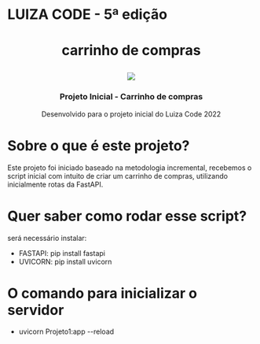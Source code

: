 # LUIZA CODE - 5ª edição

# <p align="center">carrinho de compras</p>

<div align="center">
<img src= "https://user-images.githubusercontent.com/74475820/190937894-6c452427-9911-4d45-bbef-a7f0b4862d3b.png" eight="200px">
</div>

<p align="center">
    <h3 align="center"> Projeto Inicial - Carrinho de compras </h3>
    <p align="center">
       Desenvolvido para o projeto inicial do Luiza Code 2022
    <br />
   </p>
<p>

# Sobre o que é este projeto?

Este projeto foi iniciado baseado na metodologia incremental, recebemos o script inicial com intuito de criar um carrinho de compras, utilizando inicialmente rotas da FastAPI.

# Quer saber como rodar esse script? 

será necessário instalar:

* FASTAPI: pip install fastapi
* UVICORN: pip install uvicorn

# O comando para inicializar o servidor

* uvicorn Projeto1:app --reload




                                               


